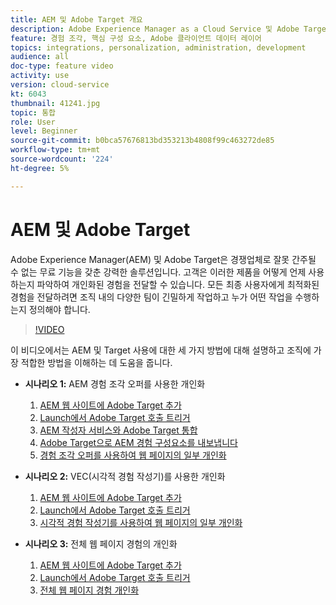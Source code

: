 ```yaml
---
title: AEM 및 Adobe Target 개요
description: Adobe Experience Manager as a Cloud Service 및 Adobe Target을 사용하여 개인화된 경험을 만들고 전달하는 방법을 알아봅니다.
feature: 경험 조각, 핵심 구성 요소, Adobe 클라이언트 데이터 레이어
topics: integrations, personalization, administration, development
audience: all
doc-type: feature video
activity: use
version: cloud-service
kt: 6043
thumbnail: 41241.jpg
topic: 통합
role: User
level: Beginner
source-git-commit: b0bca57676813bd353213b4808f99c463272de85
workflow-type: tm+mt
source-wordcount: '224'
ht-degree: 5%

---
```



# AEM 및 Adobe Target

Adobe Experience Manager(AEM) 및 Adobe Target은 경쟁업체로 잘못 간주될 수 없는 무료 기능을 갖춘 강력한 솔루션입니다. 고객은 이러한 제품을 어떻게 언제 사용하는지 파악하여 개인화된 경험을 전달할 수 있습니다. 모든 최종 사용자에게 최적화된 경험을 전달하려면 조직 내의 다양한 팀이 긴밀하게 작업하고 누가 어떤 작업을 수행하는지 정의해야 합니다.

>[!VIDEO](https://video.tv.adobe.com/v/41241?quality=12&learn=on)

이 비디오에서는 AEM 및 Target 사용에 대한 세 가지 방법에 대해 설명하고 조직에 가장 적합한 방법을 이해하는 데 도움을 줍니다.

* __시나리오 1:__ AEM 경험 조각 오퍼를 사용한 개인화

   1. [AEM 웹 사이트에 Adobe Target 추가](./add-target-launch-extension.md)
   1. [Launch에서 Adobe Target 호출 트리거](./load-and-fire-target.md)
   1. [AEM 작성자 서비스와 Adobe Target 통합](./setup-aem-target-cloud-service.md)
   1. [Adobe Target으로 AEM 경험 구성요소를 내보냅니다](./export-experience-fragment-target.md)
   1. [경험 조각 오퍼를 사용하여 웹 페이지의 일부 개인화](./create-target-activity.md)

* __시나리오 2:__ VEC(시각적 경험 작성기)를 사용한 개인화

   1. [AEM 웹 사이트에 Adobe Target 추가](./add-target-launch-extension.md)
   1. [Launch에서 Adobe Target 호출 트리거](./load-and-fire-target.md)
   1. [시각적 경험 작성기를 사용하여 웹 페이지의 일부 개인화](./personalization-using-vec.md)

* __시나리오 3:__ 전체 웹 페이지 경험의 개인화

   1. [AEM 웹 사이트에 Adobe Target 추가](./add-target-launch-extension.md)
   1. [Launch에서 Adobe Target 호출 트리거](./load-and-fire-target.md)
   1. [전체 웹 페이지 경험 개인화](./personalization-web-page.md)


